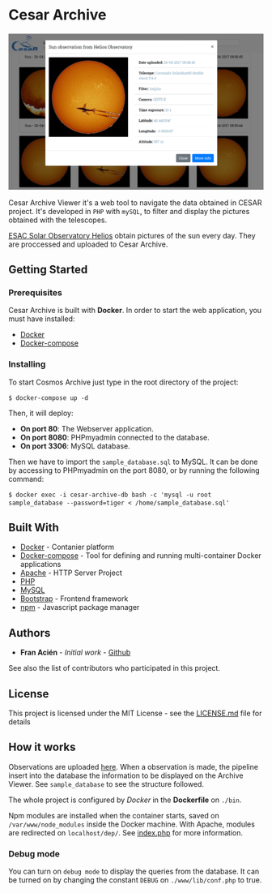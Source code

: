 # Cesar Archive

![Home screen picture](./pics/screen.png)

Cesar Archive Viewer it's a web tool to navigate the data obtained in CESAR project. It's developed in `PHP` with `mySQL`, to filter and display the pictures obtained with the telescopes.

[ESAC Solar Observatory Helios](http://cesar.esa.int/index.php?Section=Observatories_ESAC_Sun) obtain pictures of the sun every day. They are proccessed and uploaded to Cesar Archive.

## Getting Started

### Prerequisites

Cesar Archive is built with **Docker**. In order to start the web application, you must have installed:

* [Docker](https://docs.docker.com/install/)
* [Docker-compose](https://docs.docker.com/compose/install/)

### Installing

To start Cosmos Archive just type in the root directory of the project:

```
$ docker-compose up -d
```

Then, it will deploy:
* **On port 80**: The Webserver application.
* **On port 8080**: PHPmyadmin connected to the database.
* **On port 3306**: MySQL database.

Then we have to import the `sample_database.sql` to MySQL. It can be done by accessing to PHPmyadmin on the port 8080, or by running the following command:

```
$ docker exec -i cesar-archive-db bash -c 'mysql -u root sample_database --password=tiger < /home/sample_database.sql'
```

## Built With

* [Docker](https://www.docker.com/) - Contanier platform
* [Docker-compose](https://docs.docker.com/compose/) - Tool for defining and running multi-container Docker applications
* [Apache](https://httpd.apache.org/) - HTTP Server Project
* [PHP](https://php.net/)
* [MySQL](https://www.mysql.com/)
* [Bootstrap](https://getbootstrap.com/) - Frontend framework
* [npm](https://www.npmjs.com/) - Javascript package manager

## Authors

* **Fran Acién** - *Initial work* - [Github](https://github.com/acien101)

See also the list of contributors who participated in this project.

## License

This project is licensed under the MIT License - see the [LICENSE.md](LICENSE.md) file for details

## How it works

Observations are uploaded [here](http://cesar.esa.int/sun_monitor/archive/helios/). When a observation is made, the pipeline insert into the database the information to be displayed on the Archive Viewer. See `sample_database` to see the structure followed.

The whole project is configured by *Docker* in the **Dockerfile** on `./bin`.

Npm modules are installed when the container starts, saved on `/var/www/node_modules` inside the Docker machine. With Apache, modules are redirected on `localhost/dep/`. See [index.php](./www/index.php) for more information.

### Debug mode

You can turn on `debug mode` to display the queries from the database. It can be turned on by changing the constant `DEBUG` on `./www/lib/conf.php` to true.
